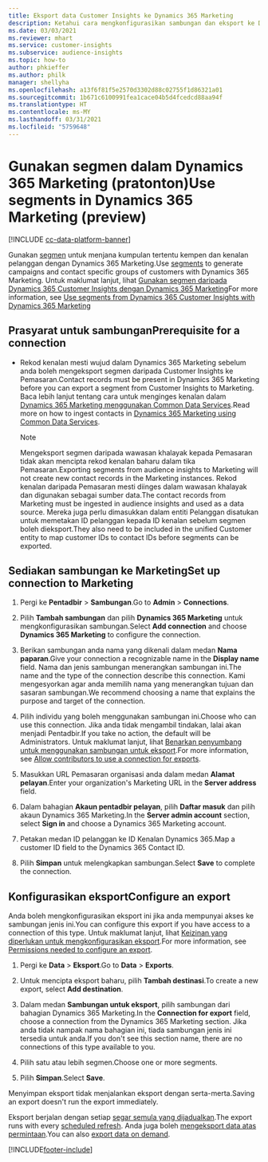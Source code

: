 ```yaml
---
title: Eksport data Customer Insights ke Dynamics 365 Marketing
description: Ketahui cara mengkonfigurasikan sambungan dan eksport ke Dynamics 365 Marketing.
ms.date: 03/03/2021
ms.reviewer: mhart
ms.service: customer-insights
ms.subservice: audience-insights
ms.topic: how-to
author: phkieffer
ms.author: philk
manager: shellyha
ms.openlocfilehash: a13f6f81f5e2570d3302d88c02755f1d86321a01
ms.sourcegitcommit: 1b671c6100991fea1cace04b5d4fcedcd88aa94f
ms.translationtype: HT
ms.contentlocale: ms-MY
ms.lasthandoff: 03/31/2021
ms.locfileid: "5759648"
---
```

# <a name="use-segments-in-dynamics-365-marketing-preview"></a><span data-ttu-id="aeb92-103">Gunakan segmen dalam Dynamics 365 Marketing (pratonton)</span><span class="sxs-lookup"><span data-stu-id="aeb92-103">Use segments in Dynamics 365 Marketing (preview)</span></span>

[!INCLUDE [cc-data-platform-banner](../includes/cc-data-platform-banner.md)]

<span data-ttu-id="aeb92-104">Gunakan [segmen](segments.md) untuk menjana kumpulan tertentu kempen dan kenalan pelanggan dengan Dynamics 365 Marketing.</span><span class="sxs-lookup"><span data-stu-id="aeb92-104">Use [segments](segments.md) to generate campaigns and contact specific groups of customers with Dynamics 365 Marketing.</span></span> <span data-ttu-id="aeb92-105">Untuk maklumat lanjut, lihat [Gunakan segmen daripada Dynamics 365 Customer Insights dengan Dynamics 365 Marketing](/dynamics365/marketing/customer-insights-segments)</span><span class="sxs-lookup"><span data-stu-id="aeb92-105">For more information, see [Use segments from Dynamics 365 Customer Insights with Dynamics 365 Marketing](/dynamics365/marketing/customer-insights-segments)</span></span>

## <a name="prerequisite-for-a-connection"></a><span data-ttu-id="aeb92-106">Prasyarat untuk sambungan</span><span class="sxs-lookup"><span data-stu-id="aeb92-106">Prerequisite for a connection</span></span>

- <span data-ttu-id="aeb92-107">Rekod kenalan mesti wujud dalam Dynamics 365 Marketing sebelum anda boleh mengeksport segmen daripada Customer Insights ke Pemasaran.</span><span class="sxs-lookup"><span data-stu-id="aeb92-107">Contact records must be present in Dynamics 365 Marketing before you can export a segment from Customer Insights to Marketing.</span></span> <span data-ttu-id="aeb92-108">Baca lebih lanjut tentang cara untuk menginges kenalan dalam [Dynamics 365 Marketing menggunakan Common Data Services](connect-power-query.md).</span><span class="sxs-lookup"><span data-stu-id="aeb92-108">Read more on how to ingest contacts in [Dynamics 365 Marketing using Common Data Services](connect-power-query.md).</span></span>

  > [!NOTE]
  > <span data-ttu-id="aeb92-109">Mengeksport segmen daripada wawasan khalayak kepada Pemasaran tidak akan mencipta rekod kenalan baharu dalam tika Pemasaran.</span><span class="sxs-lookup"><span data-stu-id="aeb92-109">Exporting segments from audience insights to Marketing will not create new contact records in the Marketing instances.</span></span> <span data-ttu-id="aeb92-110">Rekod kenalan daripada Pemasaran mesti diinges dalam wawasan khalayak dan digunakan sebagai sumber data.</span><span class="sxs-lookup"><span data-stu-id="aeb92-110">The contact records from Marketing must be ingested in audience insights and used as a data source.</span></span> <span data-ttu-id="aeb92-111">Mereka juga perlu dimasukkan dalam entiti Pelanggan disatukan untuk memetakan ID pelanggan kepada ID kenalan sebelum segmen boleh dieksport.</span><span class="sxs-lookup"><span data-stu-id="aeb92-111">They also need to be included in the unified Customer entity to map customer IDs to contact IDs before segments can be exported.</span></span>

## <a name="set-up-connection-to-marketing"></a><span data-ttu-id="aeb92-112">Sediakan sambungan ke Marketing</span><span class="sxs-lookup"><span data-stu-id="aeb92-112">Set up connection to Marketing</span></span>

1. <span data-ttu-id="aeb92-113">Pergi ke **Pentadbir** > **Sambungan**.</span><span class="sxs-lookup"><span data-stu-id="aeb92-113">Go to **Admin** > **Connections**.</span></span>

1. <span data-ttu-id="aeb92-114">Pilih **Tambah sambungan** dan pilih **Dynamics 365 Marketing** untuk mengkonfigurasikan sambungan.</span><span class="sxs-lookup"><span data-stu-id="aeb92-114">Select **Add connection** and choose **Dynamics 365 Marketing** to configure the connection.</span></span>

1. <span data-ttu-id="aeb92-115">Berikan sambungan anda nama yang dikenali dalam medan **Nama paparan**.</span><span class="sxs-lookup"><span data-stu-id="aeb92-115">Give your connection a recognizable name in the **Display name** field.</span></span> <span data-ttu-id="aeb92-116">Nama dan jenis sambungan menerangkan sambungan ini.</span><span class="sxs-lookup"><span data-stu-id="aeb92-116">The name and the type of the connection describe this connection.</span></span> <span data-ttu-id="aeb92-117">Kami mengesyorkan agar anda memilih nama yang menerangkan tujuan dan sasaran sambungan.</span><span class="sxs-lookup"><span data-stu-id="aeb92-117">We recommend choosing a name that explains the purpose and target of the connection.</span></span>

1. <span data-ttu-id="aeb92-118">Pilih individu yang boleh menggunakan sambungan ini.</span><span class="sxs-lookup"><span data-stu-id="aeb92-118">Choose who can use this connection.</span></span> <span data-ttu-id="aeb92-119">Jika anda tidak mengambil tindakan, lalai akan menjadi Pentadbir.</span><span class="sxs-lookup"><span data-stu-id="aeb92-119">If you take no action, the default will be Administrators.</span></span> <span data-ttu-id="aeb92-120">Untuk maklumat lanjut, lihat [Benarkan penyumbang untuk menggunakan sambungan untuk eksport](connections.md#allow-contributors-to-use-a-connection-for-exports).</span><span class="sxs-lookup"><span data-stu-id="aeb92-120">For more information, see [Allow contributors to use a connection for exports](connections.md#allow-contributors-to-use-a-connection-for-exports).</span></span>

1. <span data-ttu-id="aeb92-121">Masukkan URL Pemasaran organisasi anda dalam medan **Alamat pelayan**.</span><span class="sxs-lookup"><span data-stu-id="aeb92-121">Enter your organization's Marketing URL in the **Server address** field.</span></span>

1. <span data-ttu-id="aeb92-122">Dalam bahagian **Akaun pentadbir pelayan**, pilih **Daftar masuk** dan pilih akaun Dynamics 365 Marketing.</span><span class="sxs-lookup"><span data-stu-id="aeb92-122">In the **Server admin account** section, select **Sign in** and choose a Dynamics 365 Marketing account.</span></span>

1. <span data-ttu-id="aeb92-123">Petakan medan ID pelanggan ke ID Kenalan Dynamics 365.</span><span class="sxs-lookup"><span data-stu-id="aeb92-123">Map a customer ID field to the Dynamics 365 Contact ID.</span></span>

1. <span data-ttu-id="aeb92-124">Pilih **Simpan** untuk melengkapkan sambungan.</span><span class="sxs-lookup"><span data-stu-id="aeb92-124">Select **Save** to complete the connection.</span></span> 

## <a name="configure-an-export"></a><span data-ttu-id="aeb92-125">Konfigurasikan eksport</span><span class="sxs-lookup"><span data-stu-id="aeb92-125">Configure an export</span></span>

<span data-ttu-id="aeb92-126">Anda boleh mengkonfigurasikan eksport ini jika anda mempunyai akses ke sambungan jenis ini.</span><span class="sxs-lookup"><span data-stu-id="aeb92-126">You can configure this export if you have access to a connection of this type.</span></span> <span data-ttu-id="aeb92-127">Untuk maklumat lanjut, lihat [Keizinan yang diperlukan untuk mengkonfigurasikan eksport](export-destinations.md#set-up-a-new-export).</span><span class="sxs-lookup"><span data-stu-id="aeb92-127">For more information, see [Permissions needed to configure an export](export-destinations.md#set-up-a-new-export).</span></span>

1. <span data-ttu-id="aeb92-128">Pergi ke **Data** > **Eksport**.</span><span class="sxs-lookup"><span data-stu-id="aeb92-128">Go to **Data** > **Exports**.</span></span>

1. <span data-ttu-id="aeb92-129">Untuk mencipta eksport baharu, pilih **Tambah destinasi**.</span><span class="sxs-lookup"><span data-stu-id="aeb92-129">To create a new export, select **Add destination**.</span></span>

1. <span data-ttu-id="aeb92-130">Dalam medan **Sambungan untuk eksport**, pilih sambungan dari bahagian Dynamics 365 Marketing.</span><span class="sxs-lookup"><span data-stu-id="aeb92-130">In the **Connection for export** field, choose a connection from the Dynamics 365 Marketing section.</span></span> <span data-ttu-id="aeb92-131">Jika anda tidak nampak nama bahagian ini, tiada sambungan jenis ini tersedia untuk anda.</span><span class="sxs-lookup"><span data-stu-id="aeb92-131">If you don't see this section name, there are no connections of this type available to you.</span></span>

1. <span data-ttu-id="aeb92-132">Pilih satu atau lebih segmen.</span><span class="sxs-lookup"><span data-stu-id="aeb92-132">Choose one or more segments.</span></span>

1. <span data-ttu-id="aeb92-133">Pilih **Simpan**.</span><span class="sxs-lookup"><span data-stu-id="aeb92-133">Select **Save**.</span></span>

<span data-ttu-id="aeb92-134">Menyimpan eksport tidak menjalankan eksport dengan serta-merta.</span><span class="sxs-lookup"><span data-stu-id="aeb92-134">Saving an export doesn't run the export immediately.</span></span>

<span data-ttu-id="aeb92-135">Eksport berjalan dengan setiap [segar semula yang dijadualkan](system.md#schedule-tab).</span><span class="sxs-lookup"><span data-stu-id="aeb92-135">The export runs with every [scheduled refresh](system.md#schedule-tab).</span></span> <span data-ttu-id="aeb92-136">Anda juga boleh [mengeksport data atas permintaan](export-destinations.md#run-exports-on-demand).</span><span class="sxs-lookup"><span data-stu-id="aeb92-136">You can also [export data on demand](export-destinations.md#run-exports-on-demand).</span></span> 

[!INCLUDE[footer-include](../includes/footer-banner.md)]
